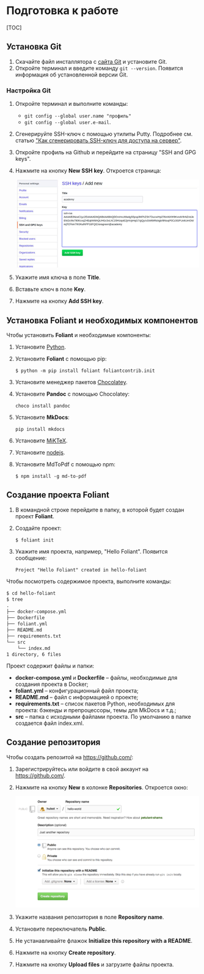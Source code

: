 # Подготовка к работе

<if targets="site, ghp" kind="any">
[TOC]
</if>

## Установка Git

1. Скачайте файл инсталлятора с [сайта Git](https://git-scm.com/download/win) и установите Git.
2. Откройте терминал и введите команду `git --version`. Появится информация об установленной версии Git.

### Настройка Git

1. Откройте терминал и выполните команды:
    * `git config --global user.name "профиль"`
    * `git config --global user.e-mail`.
2. Сгенерируйте SSH-ключ с помощью утилиты Putty. Подробнее см. статью ["Как сгенерировать SSH-ключ для доступа на сервер"](https://community.vscale.io/hc/ru/community/posts/207745269-%D0%9A%D0%B0%D0%BA-%D1%81%D0%B3%D0%B5%D0%BD%D0%B5%D1%80%D0%B8%D1%80%D0%BE%D0%B2%D0%B0%D1%82%D1%8C-SSH-%D0%BA%D0%BB%D1%8E%D1%87-%D0%B4%D0%BB%D1%8F-%D0%B4%D0%BE%D1%81%D1%82%D1%83%D0%BF%D0%B0-%D0%BD%D0%B0-%D1%81%D0%B5%D1%80%D0%B2%D0%B5%D1%80).
3. Откройте профиль на Github и перейдите на страницу "SSH and GPG keys".
4. Нажмите на кнопку **New SSH key**. Откроется страница:

    ![11](img/git-keys-add@1x.jpg)

5. Укажите имя ключа в поле **Title**.
6. Вставьте ключ в поле **Key**.
7. Нажмите на кнопку **Add SSH key**.

## Установка Foliant и необходимых компонентов

Чтобы установить **Foliant** и необходимые компоненты:

1. Установите [Python](https://www.python.org/downloads/).
2. Установите **Foliant** с помощью pip:
   
    ```
    $ python -m pip install foliant foliantcontrib.init
    ```

3. Установите менеджер пакетов [Chocolatey](https://chocolatey.org/install).
4. Установите **Pandoc** с помощью Chocolatey:
    
    ```
    choco install pandoc
    ```

5. Установите **MkDocs**:
    
    ```
    pip install mkdocs
    ```

6. Установите [MiKTeX](https://miktex.org/download).
7. Установите [nodejs](https://nodejs.org/en/).
8. Установите MdToPdf с помощью npm:
    
    ```
    $ npm install -g md-to-pdf
    ```

## Создание проекта Foliant

1. В командной строке перейдите в папку, в которой будет создан проект **Foliant**.
2. Создайте проект:
    
    ```
    $ foliant init
    ```

3. Укажите имя проекта, например, "Hello Foliant". Появится сообщение:
    
    ```
    Project "Hello Foliant" created in hello-foliant
    ```

Чтобы посмотреть содержимое проекта, выполните команды:

```
$ cd hello-foliant
$ tree
.
├── docker-compose.yml
├── Dockerfile
├── foliant.yml
├── README.md
├── requirements.txt
└── src
    └── index.md
1 directory, 6 files
```

Проект содержит файлы и папки:

- **docker-compose.yml** и **Dockerfile** – файлы,  необходимые для создания проекта в Docker;
- **foliant.yml** – конфигурационный файл проекта;
- **README.md** – файл с информацией о проекте;
- **requirements.txt** – список пакетов Python, необходимых для проекта: бэкенды и препроцессоры, темы для MkDocs и т.д.;
- **src** – папка с исходными файлами проекта. По умолчанию в папке создается файл index.xml.

## Создание репозитория

Чтобы создать репозитой на <https://github.com/>:

1. Зарегистрируйтесь или войдите в свой аккаунт на <https://github.com/>.
2. Нажмите на кнопку **New** в колонке **Repositories**. Откроется окно:

    ![44](img/create-new-repo.png)

3. Укажите названия репозитория в поле **Repository name**.
4. Установите переключатель **Public**.
5. Не устанавливайте флажок **Initialize this repository with a README**.
6. Нажмите на кнопку **Create repository**.
7. Нажмите на кнопку **Upload files** и загрузите файлы проекта.
